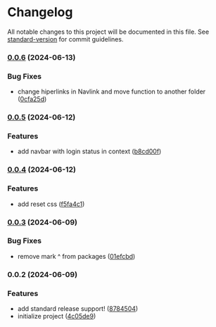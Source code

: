 # Changelog

All notable changes to this project will be documented in this file. See [standard-version](https://github.com/conventional-changelog/standard-version) for commit guidelines.

### [0.0.6](https://github.com/keeeper85/Gaminatorium-frontend/compare/v0.0.5...v0.0.6) (2024-06-13)


### Bug Fixes

* change hiperlinks in Navlink and move function to another folder ([0cfa25d](https://github.com/keeeper85/Gaminatorium-frontend/commit/0cfa25dfb5f4f26d266f87fb95d78ea45801f988))

### [0.0.5](https://github.com/keeeper85/Gaminatorium-frontend/compare/v0.0.4...v0.0.5) (2024-06-12)


### Features

* add navbar with login status in context ([b8cd00f](https://github.com/keeeper85/Gaminatorium-frontend/commit/b8cd00fe588780146ea9e132db30b8da8b0b09b8))

### [0.0.4](https://github.com/keeeper85/Gaminatorium-frontend/compare/v0.0.3...v0.0.4) (2024-06-12)


### Features

* add reset css ([f5fa4c1](https://github.com/keeeper85/Gaminatorium-frontend/commit/f5fa4c134605e693f63ae226159011e6cf426656))

### [0.0.3](https://github.com/keeeper85/Gaminatorium-frontend/compare/v0.0.2...v0.0.3) (2024-06-09)


### Bug Fixes

* remove mark ^ from packages ([01efcbd](https://github.com/keeeper85/Gaminatorium-frontend/commit/01efcbdce087c33195b840dfcde8a7e37984d8a8))

### 0.0.2 (2024-06-09)


### Features

* add standard release support! ([8784504](https://github.com/keeeper85/Gaminatorium-frontend/commit/8784504de58f13d7c19e395ec152a806bf68b25e))
* initialize project ([4c05de9](https://github.com/keeeper85/Gaminatorium-frontend/commit/4c05de99227218883d6b2713ef7920b18f20c7ae))
